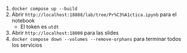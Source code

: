 1. `docker compose up --build`
2. Abrir `http://localhost:18888/lab/tree/Pr%C3%A1ctica.ipynb` para el notebook
    - El token es `utdt`
3. Abrir `http://localhost:18000` para las slides
4. `docker compose down --volumes --remove-orphans` para terminar todos los servicios
